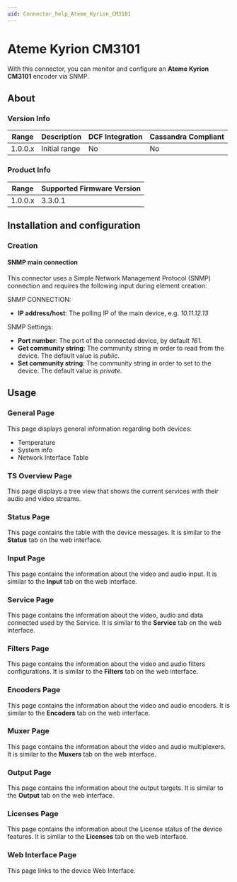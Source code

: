 ```yaml
---
uid: Connector_help_Ateme_Kyrion_CM3101
---
```


# Ateme Kyrion CM3101

With this connector, you can monitor and configure an **Ateme Kyrion CM3101** encoder via SNMP.

## About

### Version Info

| Range | Description | DCF Integration | Cassandra Compliant |
|------------------|-----------------|---------------------|-------------------------|
| 1.0.0.x          | Initial range   | No                  | No                      |

### Product Info

| Range | Supported Firmware Version |
|------------------|-----------------------------|
| 1.0.0.x          | 3.3.0.1                     |

## Installation and configuration

### Creation

#### SNMP main connection

This connector uses a Simple Network Management Protocol (SNMP) connection and requires the following input during element creation:

SNMP CONNECTION:

- **IP address/host**: The polling IP of the main device, e.g. *10.11.12.13*

SNMP Settings:

- **Port number**: The port of the connected device, by default *161.*
- **Get community string**: The community string in order to read from the device. The default value is *public*.
- **Set community string**: The community string in order to set to the device. The default value is *private.*

## Usage

### General Page

This page displays general information regarding both devices:

- Temperature
- System info
- Network Interface Table

### TS Overview Page

This page displays a tree view that shows the current services with their audio and video streams.

### Status Page

This page contains the table with the device messages. It is similar to the **Status** tab on the web interface.

### Input Page

This page contains the information about the video and audio input. It is similar to the **Input** tab on the web interface.

### Service Page

This page contains the information about the video, audio and data connected used by the Service. It is similar to the **Service** tab on the web interface.

### Filters Page

This page contains the information about the video and audio filters configurations. It is similar to the **Filters** tab on the web interface.

### Encoders Page

This page contains the information about the video and audio encoders. It is similar to the **Encoders** tab on the web interface.

### Muxer Page

This page contains the information about the video and audio multiplexers. It is similar to the **Muxers** tab on the web interface.

### Output Page

This page contains the information about the output targets. It is similar to the **Output** tab on the web interface.

### Licenses Page

This page contains the information about the License status of the device features. It is similar to the **Licenses** tab on the web interface.

### Web Interface Page

This page links to the device Web Interface.

